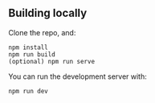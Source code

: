 
## Building locally
Clone the repo, and:
```
npm install
npm run build
(optional) npm run serve
```
You can run the development server with:
```
npm run dev
```